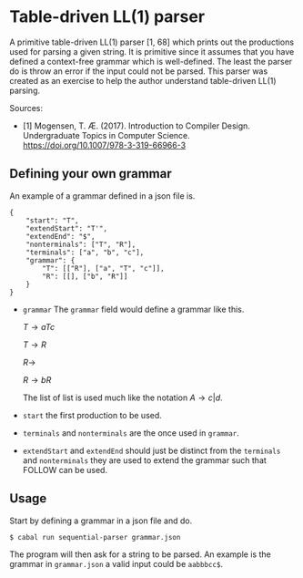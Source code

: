 # Table-driven LL(1) parser
A primitive table-driven LL(1) parser [1, 68] which prints out the productions used for parsing a
given string. It is primitive since it assumes that you have defined a context-free grammar which is
well-defined. The least the parser do is throw an error if the input could not be parsed. This
parser was created as an exercise to help the author understand table-driven LL(1) parsing.

Sources:

- [1] Mogensen, T. Æ. (2017). Introduction to Compiler Design. Undergraduate Topics in Computer Science. https://doi.org/10.1007/978-3-319-66966-3

## Defining your own grammar

An example of a grammar defined in a json file is.
```
{
    "start": "T",
    "extendStart": "T'",
    "extendEnd": "$",
    "nonterminals": ["T", "R"],
    "terminals": ["a", "b", "c"],
    "grammar": {
        "T": [["R"], ["a", "T", "c"]],
        "R": [[], ["b", "R"]]
    }
}
```

* `grammar`
  The `grammar` field would define a grammar like this.

  $T \to aTc$ 
  
  $T \to R$
  
  $R \to$

  $R \to bR$

  The list of list is used much like the notation $A \to c | d$.
* `start` the first production to be used.
* `terminals` and `nonterminals` are the once used in `grammar`.
* `extendStart` and `extendEnd` should just be distinct from the `terminals` and `nonterminals` they
  are used to extend the grammar such that FOLLOW can be used.

## Usage
Start by defining a grammar in a json file and do.
```
$ cabal run sequential-parser grammar.json
```
The program will then ask for a string to be parsed. An example is the grammar in `grammar.json` a
valid input could be `aabbbcc$`.